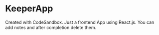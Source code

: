 # KeeperApp
Created with CodeSandbox.
Just a frontend App using React.js. You can add notes and after completion delete them.
